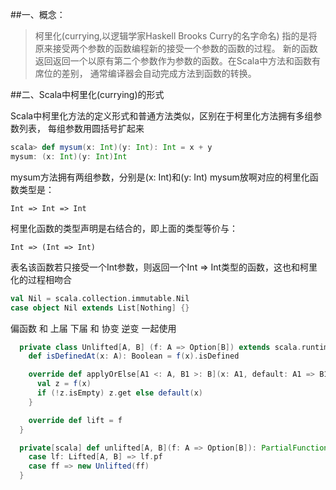 
##一、概念：  
>柯里化(currying,以逻辑学家Haskell Brooks Curry的名字命名)
指的是将原来接受两个参数的函数编程新的接受一个参数的函数的过程。
新的函数返回返回一个以原有第二个参数作为参数的函数。在Scala中方法和函数有席位的差别，
通常编译器会自动完成方法到函数的转换。

##二、Scala中柯里化(currying)的形式

Scala中柯里化方法的定义形式和普通方法类似，区别在于柯里化方法拥有多组参数列表，
每组参数用圆括号扩起来
```scala
scala> def mysum(x: Int)(y: Int): Int = x + y
mysum: (x: Int)(y: Int)Int
```

mysum方法拥有两组参数，分别是(x: Int)和(y: Int)
mysum放啊对应的柯里化函数类型是： 
 
    Int => Int => Int 
柯里化函数的类型声明是右结合的，即上面的类型等价与：  

    Int => (Int => Int)
    
表名该函数若只接受一个Int参数，则返回一个Int => Int类型的函数，这也和柯里化的过程相吻合



```scala
val Nil = scala.collection.immutable.Nil
case object Nil extends List[Nothing] {}
```



偏函数 和 上届 下届 和 协变 逆变 一起使用
```scala
  private class Unlifted[A, B] (f: A => Option[B]) extends scala.runtime.AbstractPartialFunction[A, B] {
    def isDefinedAt(x: A): Boolean = f(x).isDefined

    override def applyOrElse[A1 <: A, B1 >: B](x: A1, default: A1 => B1): B1 = {
      val z = f(x)
      if (!z.isEmpty) z.get else default(x)
    }

    override def lift = f
  }

  private[scala] def unlifted[A, B](f: A => Option[B]): PartialFunction[A, B] = f match {
    case lf: Lifted[A, B] => lf.pf
    case ff => new Unlifted(ff)
  }
```
